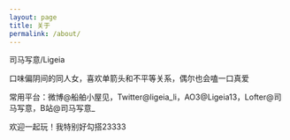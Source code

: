 ```yaml
---
layout: page
title: 关于
permalink: /about/
---
```


司马写意/Ligeia

口味偏阴间的同人女，喜欢单箭头和不平等关系，偶尔也会嗑一口真爱

常用平台：微博@船舶小屋见，Twitter@ligeia_li，AO3@Ligeia13，Lofter@司马写意，B站@司马写意_

欢迎一起玩！我特别好勾搭23333

